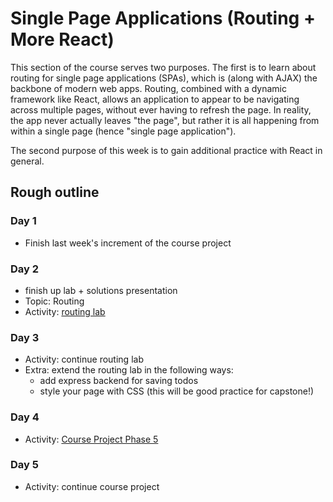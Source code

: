 # Single Page Applications (Routing + More React)

This section of the course serves two purposes. The first is to learn about routing for single page applications (SPAs), which is (along with AJAX) the backbone of modern web apps. Routing, combined with a dynamic framework like React, allows an application to appear to be navigating across multiple pages, without ever having to refresh the page. In reality, the app never actually leaves "the page", but rather it is all happening from within a single page (hence "single page application").

The second purpose of this week is to gain additional practice with React in general.

## Rough outline

### Day 1

* Finish last week's increment of the course project

### Day 2

* finish up lab + solutions presentation 
* Topic: Routing
* Activity: [routing lab](./todolist-react.md)

### Day 3

* Activity: continue routing lab
* Extra: extend the routing lab in the following ways:
  * add express backend for saving todos
  * style your page with CSS (this will be good practice for capstone!)

### Day 4

* Activity: [Course Project Phase 5](./chatroom5.md)

### Day 5

* Activity: continue course project
